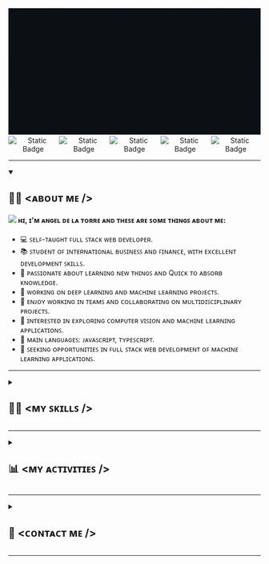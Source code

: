 <div align="center">
  <img src="GIF/banner.gif" alt="Angel's Banner">
</div>

<div style="display: flex; justify-content: center; gap: 2px;" align="center">
  <img alt="Static Badge" src="https://img.shields.io/badge/LinkedIn-LinkedIn?logo=linkedin&logoColor=white&logoSize=60&labelColor=black&color=black&link=https%3A%2F%2Fgithub.com%2FiAngelManuel">

  <img alt="Static Badge" src="https://img.shields.io/badge/My_portfolio-My_portfolio?logo=serverfault&logoColor=white&logoSize=60&labelColor=black&color=black">

  <img alt="Static Badge" src="https://img.shields.io/badge/X-X?logo=x&logoColor=white&logoSize=60&labelColor=black&color=black&link=https%3A%2F%2Fgithub.com%2FiAngelManuel">

  <img alt="Static Badge" src="https://img.shields.io/badge/instagram-Instagram?logo=instagram&logoColor=white&logoSize=60&labelColor=black&color=black&link=https%3A%2F%2Fgithub.com%2FiAngelManuel">

  <img alt="Static Badge" src="https://img.shields.io/badge/Github-black?logo=github&logoColor=white&logoSize=60&labelColor=black&color=black&link=https%3A%2F%2Fgithub.com%2FiAngelManuel">

</div>

<hr>

<details open="">
  <summary>
    <h2> 🧑‍💻 <ᴀʙᴏᴜᴛ ᴍᴇ /> </h2>
  </summary>

  <h4>
    <img src="https://media.giphy.com/media/hvRJCLFzcasrR4ia7z/giphy.gif" width="20"> ʜɪ, ɪ'ᴍ ᴀɴɢᴇʟ ᴅᴇ ʟᴀ ᴛᴏʀʀᴇ ᴀɴᴅ ᴛʜᴇꜱᴇ ᴀʀᴇ ꜱᴏᴍᴇ ᴛʜɪɴɢꜱ ᴀʙᴏᴜᴛ ᴍᴇ:
  </h4>

- 💻 ꜱᴇʟꜰ-ᴛᴀᴜɢʜᴛ ꜰᴜʟʟ ꜱᴛᴀᴄᴋ ᴡᴇʙ ᴅᴇᴠᴇʟᴏᴘᴇʀ.
- 📚 ꜱᴛᴜᴅᴇɴᴛ ᴏꜰ ɪɴᴛᴇʀɴᴀᴛɪᴏɴᴀʟ ʙᴜꜱɪɴᴇꜱꜱ ᴀɴᴅ ꜰɪɴᴀɴᴄᴇ, ᴡɪᴛʜ ᴇxᴄᴇʟʟᴇɴᴛ ᴅᴇᴠᴇʟᴏᴘᴍᴇɴᴛ ꜱᴋɪʟʟꜱ.
- 📝 ᴘᴀꜱꜱɪᴏɴᴀᴛᴇ ᴀʙᴏᴜᴛ ʟᴇᴀʀɴɪɴɢ ɴᴇᴡ ᴛʜɪɴɢꜱ ᴀɴᴅ Qᴜɪᴄᴋ ᴛᴏ ᴀʙꜱᴏʀʙ ᴋɴᴏᴡʟᴇᴅɢᴇ.
- 🔬 ᴡᴏʀᴋɪɴɢ ᴏɴ ᴅᴇᴇᴘ ʟᴇᴀʀɴɪɴɢ ᴀɴᴅ ᴍᴀᴄʜɪɴᴇ ʟᴇᴀʀɴɪɴɢ ᴘʀᴏᴊᴇᴄᴛꜱ.
- 🤝 ᴇɴᴊᴏʏ ᴡᴏʀᴋɪɴɢ ɪɴ ᴛᴇᴀᴍꜱ ᴀɴᴅ ᴄᴏʟʟᴀʙᴏʀᴀᴛɪɴɢ ᴏɴ ᴍᴜʟᴛɪᴅɪꜱᴄɪᴘʟɪɴᴀʀʏ ᴘʀᴏᴊᴇᴄᴛꜱ.
- 🌱 ɪɴᴛᴇʀᴇꜱᴛᴇᴅ ɪɴ ᴇxᴘʟᴏʀɪɴɢ ᴄᴏᴍᴘᴜᴛᴇʀ ᴠɪꜱɪᴏɴ ᴀɴᴅ ᴍᴀᴄʜɪɴᴇ ʟᴇᴀʀɴɪɴɢ ᴀᴘᴘʟɪᴄᴀᴛɪᴏɴꜱ.
- 🌟 ᴍᴀɪɴ ʟᴀɴɢᴜᴀɢᴇꜱ: ᴊᴀᴠᴀꜱᴄʀɪᴘᴛ, ᴛʏᴘᴇꜱᴄʀɪᴘᴛ.
- 🚀 ꜱᴇᴇᴋɪɴɢ ᴏᴘᴘᴏʀᴛᴜɴɪᴛɪᴇꜱ ɪɴ ꜰᴜʟʟ ꜱᴛᴀᴄᴋ ᴡᴇʙ ᴅᴇᴠᴇʟᴏᴘᴍᴇɴᴛ ᴏꜰ ᴍᴀᴄʜɪɴᴇ ʟᴇᴀʀɴɪɴɢ ᴀᴘᴘʟɪᴄᴀᴛɪᴏɴꜱ.

</details>

<hr>

<details>
  <summary>
    <h2> 🤹‍♂️ <ᴍʏ ꜱᴋɪʟʟꜱ /> </h2>
  </summary>

## - ʟᴀɴɢᴜᴀɢᴇ

![language](https://skillicons.dev/icons?i=html,css,js,ts,php)

## - ᴛᴇᴄʜɴᴏʟᴏɢɪᴇꜱ

![technologies](https://skillicons.dev/icons?i=cloudflare,vercel,react,nodejs,nextjs,astro,vite,express,nest,laravel,prisma,postgres,mongodb,mysql,pug,tailwind)

## - ꜱᴏꜰᴛᴡᴀʀᴇ

![software](https://skillicons.dev/icons?i=docker,figma,notion,ps,postman,powershell,visualstudio,vscode,windows,apple)

## - ᴍʏ ꜰᴀᴠᴏʀɪᴛᴇ ꜱᴛᴀᴄᴋ

![mystack1](https://skillicons.dev/icons?i=nextjs,prisma,postgres,tailwind)

  <br>
  <br>

![mystack2](https://skillicons.dev/icons?i=mongodb,express,react,nodejs)

</details>

<hr>

<details>
  <summary>
    <h2> 📊 <ᴍʏ ᴀᴄᴛɪᴠɪᴛɪᴇꜱ /> </h2>
  </summary>
</details>

<hr>

<details>
  <summary>
    <h2> 💌 <ᴄᴏɴᴛᴀᴄᴛ ᴍᴇ /> </h2>
  </summary>

<p align="center">
  <a href="https://github.com/DenverCoder1/readme-typing-svg">
    <img src="https://readme-typing-svg.herokuapp.com?lines=Computer+Science+Student;Full+Stack+Web+Developer;Freelancer;DS%20|%20AI%20|%20ML%20Enthusiastic;Always%20learning%20new%20things&center=true&width=380&height=45" alt="Typing things animation">
  </a>
</p>

</details>

<hr>
